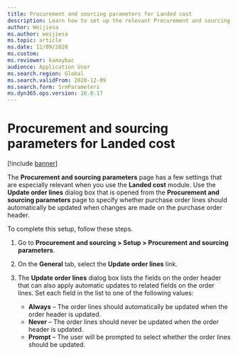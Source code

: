```yaml
---
title: Procurement and sourcing parameters for Landed cost
description: Learn how to set up the relevant Procurement and sourcing parameters when you use the Landed cost module, including a step-by-step process.
author: Weijiesa
ms.author: weijiesa
ms.topic: article
ms.date: 12/09/2020
ms.custom:
ms.reviewer: kamaybac
audience: Application User
ms.search.region: Global
ms.search.validFrom: 2020-12-09
ms.search.form: SrmParameters
ms.dyn365.ops.version: 10.0.17
---
```


# Procurement and sourcing parameters for Landed cost

[!include [banner](../../includes/banner.md)]

The **Procurement and sourcing parameters** page has a few settings that are especially relevant when you use the **Landed cost** module. Use the **Update order lines** dialog box that is opened from the **Procurement and sourcing parameters** page to specify whether purchase order lines should automatically be updated when changes are made on the purchase order header.

To complete this setup, follow these steps.

1. Go to **Procurement and sourcing \> Setup \> Procurement and sourcing parameters**.
1. On the **General** tab, select the **Update order lines** link.
1. The **Update order lines** dialog box lists the fields on the order header that can also apply automatic updates to related fields on the order lines. Set each field in the list to one of the following values:

    - **Always** – The order lines should automatically be updated when the order header is updated.
    - **Never** – The order lines should never be updated when the order header is updated.
    - **Prompt** – The user will be prompted to select whether the order lines should be updated.
